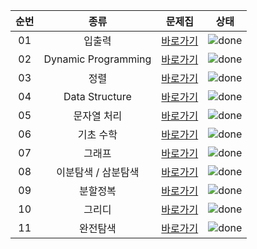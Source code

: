 
|순번|종류|문제집|상태|
|:---:|:---:|:---:|:---:|
|01|입출력|[바로가기](IO)|![done](https://img.shields.io/badge/-done-red)
|02|Dynamic Programming|[바로가기](DP)|![done](https://img.shields.io/badge/-done-red)
|03|정렬|[바로가기](sort)|![done](https://img.shields.io/badge/-done-red)
|04|Data Structure|[바로가기](DS)|![done](https://img.shields.io/badge/-done-red)
|05|문자열 처리|[바로가기](string)|![done](https://img.shields.io/badge/-done-red)
|06|기초 수학|[바로가기](math)|![done](https://img.shields.io/badge/-done-red)
|07|그래프|[바로가기](graph)|![done](https://img.shields.io/badge/-yet-yellow)
|08|이분탐색 / 삼분탐색|[바로가기](search)|![done](https://img.shields.io/badge/-yet-yellow)
|09|분할정복|[바로가기](분할)|![done](https://img.shields.io/badge/-yet-yellow)
|10|그리디|[바로가기](greedy)|![done](https://img.shields.io/badge/-yet-yellow)
|11|완전탐색|[바로가기](완전)|![done](https://img.shields.io/badge/-yet-yellow)

[IO]:https://github.com/kimhyeyun/Alogrithm/tree/main/개인PS/IO
[DP]:https://github.com/kimhyeyun/Alogrithm/tree/main/개인PS/DP
[sort]:https://github.com/kimhyeyun/Alogrithm/tree/main/개인PS/Sorting
[DS]:https://github.com/kimhyeyun/Alogrithm/tree/main/개인PS/자료구조
[string]:https://github.com/kimhyeyun/Alogrithm/tree/main/개인PS/문자열
[math]:https://github.com/kimhyeyun/Alogrithm/tree/main/개인PS/기초수학


